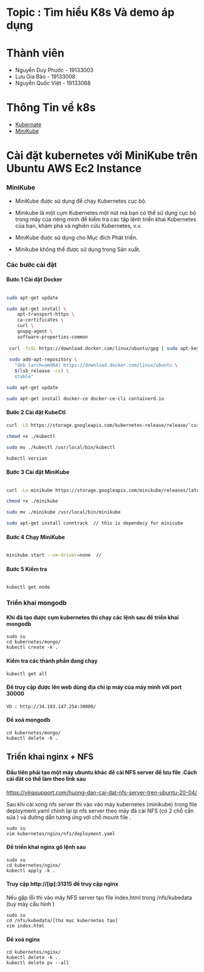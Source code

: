 # Topic : Tìm hiểu K8s Và demo áp dụng

# Thành viên
- Nguyễn Duy Phước - 19133003
- Lưu Gia Bảo      - 19133008
- Nguyễn Quốc Việt - 19133068

# Thông Tin về k8s
- [Kubernate](https://kubernetes.io/vi/docs/concepts/overview/what-is-kubernetes/)
- [MiniKube](https://viblo.asia/p/tim-hieu-co-ban-ve-kubernetes-k8s-part-2-minikube-XL6lA2Mp5ek)

# Cài đặt kubernetes với MiniKube trên Ubuntu AWS Ec2 Instance 

### MiniKube 

- MiniKube được sử dụng để chạy Kubernetes cục bộ.

- Minikube là một cụm Kubernetes một nút mà bạn có thể sử dụng cục bộ trong máy của riêng mình để kiểm tra các tập lệnh triển khai Kubernetes của bạn, khám phá và nghiên cứu Kubernetes, v.v.

- MiniKube được sử dụng cho Mục đích Phát triển.

- Minikube không thể được sử dụng trong Sản xuất.


### Các bước cài đặt

#### Bước 1 Cài đặt Docker 

```sh

sudo apt-get update

sudo apt-get install \
    apt-transport-https \
    ca-certificates \
    curl \
    gnupg-agent \
    software-properties-common
    
 curl -fsSL https://download.docker.com/linux/ubuntu/gpg | sudo apt-key add -
 
 sudo add-apt-repository \
   "deb [arch=amd64] https://download.docker.com/linux/ubuntu \
   $(lsb_release -cs) \
   stable"

sudo apt-get update

sudo apt-get install docker-ce docker-ce-cli containerd.io

````

#### Bước 2 Cài đặt KubeCtl 

```sh
curl -LO https://storage.googleapis.com/kubernetes-release/release/`curl -s https://storage.googleapis.com/kubernetes-release/release/stable.txt`/bin/linux/amd64/kubectl

chmod +x ./kubectl

sudo mv ./kubectl /usr/local/bin/kubectl

kubectl version

```

#### Bước 3 Cài đặt MiniKube
```sh

curl -Lo minikube https://storage.googleapis.com/minikube/releases/latest/minikube-linux-amd64

chmod +x ./minikube

sudo mv ./minikube /usr/local/bin/minikube

sudo apt-get install conntrack  // this is dependecy for minicube 
```

#### Bước 4 Chạy MiniKube

```sh

minikube start --vm-driver=none  // 

```

#### Bước 5 Kiểm tra 

```sh

kubectl get node 

```


### Triển khai mongodb 

#### Khi đã tạo được cụm kubernetes thì chạy các lệnh sau để triển khai mongodb 
```
sudo su
cd kubernetes/mongo/
kubectl create -k .
```
#### Kiểm tra các thành phần đang chạy 
```
kubectl get all
```

#### Để truy cập được lên web dùng địa chỉ ip máy của máy mình  với port 30000
	
```
VD : http://34.193.147.254:30000/
```
#### Để xoá mongodb
	
```
cd kubernetes/mongo/
kubectl delete -k .
```
## Triển khai nginx + NFS

#### Đầu tiên phải tạo một máy ubuntu khác để cài NFS server để lưu file  .Cách cài đăt có thể làm theo link sau 
https://vinasupport.com/huong-dan-cai-dat-nfs-server-tren-ubuntu-20-04/

Sau khi cài xong nfs server thì vào vào máy kubernetes  (minikube) trong file deployment.yaml chỉnh lại ip nfs server theo máy đã cài NFS (có 2 chỗ cần sửa ) và đường dẫn tương ứng với chỗ mount file .
	
```
sudo su
vim kubernetes/nginx/nfs/deployment.yaml
``` 
#### Để triển khai nginx gõ lệnh sau
	
```
sudo su
cd kubernetes/nginx/
kubectl apply -k .
``` 
#### Truy cập http://[ip]:31315 để truy cập nginx
Nếu gặp lỗi thì vào máy NFS server tạo file index.html trong /nfs/kubedata (tuỳ máy cấu hình )
	
```
sudo su
cd /nfs/kubedata/[thư mục kubernetes tạo]
vim index.html
``` 
#### Để xoá nginx 

```
cd kubernetes/nginx/
kubectl delete -k .
kubectl delete pv --all
``` 

